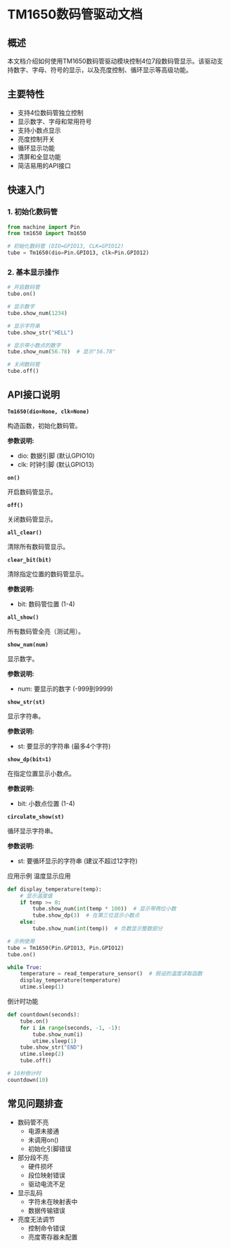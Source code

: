 # TM1650数码管驱动文档
## 概述

本文档介绍如何使用TM1650数码管驱动模块控制4位7段数码管显示。该驱动支持数字、字母、符号的显示，以及亮度控制、循环显示等高级功能。
## 主要特性

- 支持4位数码管独立控制
- 显示数字、字母和常用符号
- 支持小数点显示
- 亮度控制开关
- 循环显示功能
- 清屏和全显功能
- 简洁易用的API接口

## 快速入门
### 1. 初始化数码管
```python
from machine import Pin
from tm1650 import Tm1650

# 初始化数码管 (DIO=GPIO13, CLK=GPIO12)
tube = Tm1650(dio=Pin.GPIO13, clk=Pin.GPIO12)
```
### 2. 基本显示操作
```python
# 开启数码管
tube.on()

# 显示数字
tube.show_num(1234)

# 显示字符串
tube.show_str("HELL")

# 显示带小数点的数字
tube.show_num(56.78)  # 显示"56.78"

# 关闭数码管
tube.off()
```
## API接口说明
**`Tm1650(dio=None, clk=None)`**

构造函数，初始化数码管。

​​**参数说明:**

- dio: 数据引脚 (默认GPIO10)
- clk: 时钟引脚 (默认GPIO13)

**`on()`**

开启数码管显示。

**`off()`**

关闭数码管显示。

**`all_clear()`**

清除所有数码管显示。

**`clear_bit(bit)`**

清除指定位置的数码管显示。

**​​参数说明:**

- bit: 数码管位置 (1-4)

**`all_show()`**

所有数码管全亮（测试用）。

**`show_num(num)`**

显示数字。

​**​参数说明:**

- num: 要显示的数字 (-999到9999)

**`show_str(st)`**

显示字符串。

​**​参数说明:​​**

- st: 要显示的字符串 (最多4个字符)

**`show_dp(bit=1)`**

在指定位置显示小数点。

**​​参数说明:​​**

- bit: 小数点位置 (1-4)

**`circulate_show(st)`**

循环显示字符串。

**​​参数说明:**

- st: 要循环显示的字符串 (建议不超过12字符)

应用示例
温度显示应用
```python
def display_temperature(temp):
    # 显示温度值
    if temp >= 0:
        tube.show_num(int(temp * 100))  # 显示带两位小数
        tube.show_dp(3)  # 在第三位显示小数点
    else:
        tube.show_num(int(temp))  # 负数显示整数部分

# 示例使用
tube = Tm1650(Pin.GPIO13, Pin.GPIO12)
tube.on()

while True:
    temperature = read_temperature_sensor()  # 假设的温度读取函数
    display_temperature(temperature)
    utime.sleep(1)
```
倒计时功能
```python
def countdown(seconds):
    tube.on()
    for i in range(seconds, -1, -1):
        tube.show_num(i)
        utime.sleep(1)
    tube.show_str("END")
    utime.sleep(2)
    tube.off()

# 10秒倒计时
countdown(10)
```

## 常见问题排查

- 数码管不亮	
    - 电源未接通
    - 未调用on()
    - 初始化引脚错误
- 部分段不亮	
    - 硬件损坏
    - 段位映射错误
    - 驱动电流不足
- 显示乱码	
    - 字符未在映射表中
    - 数据传输错误
- 亮度无法调节	
    - 控制命令错误
    - 亮度寄存器未配置
